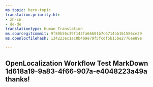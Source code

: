 ```yaml
---
ms.topic: hero-topic
translation.priority.ht:
- zh-cn
- de-de
translationtype: Human Translation
ms.sourcegitcommit: 9f80b56c39f142fa66601b7c6714bb161586ce39
ms.openlocfilehash: 134223ec1ac0b4b9e79f5fcdf5b15be2776ee89e

---
```

## OpenLocalization Workflow Test MarkDown 1d618a19-9a83-4f66-907a-e4048223a49a thanks!



<!--HONumber=Sep16_HO1-->


